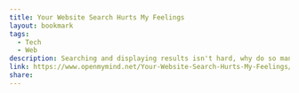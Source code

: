 ```yaml
---
title: Your Website Search Hurts My Feelings
layout: bookmark
tags:
  - Tech
  - Web
description: Searching and displaying results isn't hard, why do so many websites suck at it?
link: https://www.openmymind.net/Your-Website-Search-Hurts-My-Feelings/
share:
---
```


